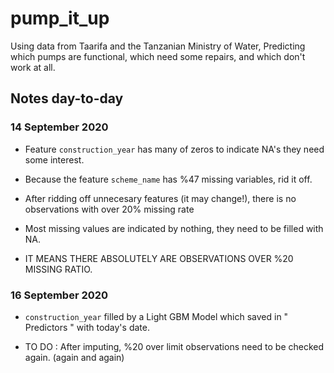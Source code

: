 # pump_it_up
 Using data from Taarifa and the Tanzanian Ministry of Water, Predicting which pumps are functional, which need some repairs, and which don't work at all.
 
 ## Notes day-to-day
 
 ### 14 September 2020
 
 -   Feature `construction_year` has many of zeros to indicate NA's they need some interest.
 
 -   Because the feature `scheme_name` has %47 missing variables, rid it off.
 
 -   After ridding off unnecesary features (it may change!), there is no observations with over 20% missing rate
 
 -   Most missing values are indicated by nothing, they need to be filled with NA.
 
 -   IT MEANS THERE ABSOLUTELY ARE OBSERVATIONS OVER %20 MISSING RATIO.
 
 
 ### 16 September 2020

 -   `construction_year` filled by a Light GBM Model which saved in " Predictors " with today's date.

 -   TO DO : After imputing, %20 over limit observations need to be checked again. (again and again)
 
 

